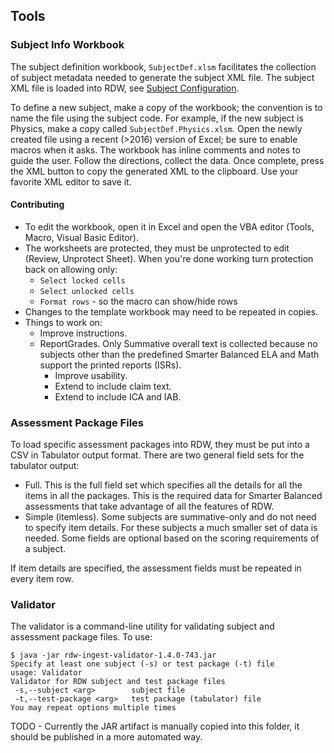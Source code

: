 ## Tools

### Subject Info Workbook

The subject definition workbook, `SubjectDef.xlsm` facilitates the collection of subject metadata needed to generate the subject XML file.
The subject XML file is loaded into RDW, see [Subject Configuration](../docs/Runbook.SystemConfiguration.md#subjects).

To define a new subject, make a copy of the workbook; the convention is to name the file using the subject code.
For example, if the new subject is Physics, make a copy called `SubjectDef.Physics.xlsm`.
Open the newly created file using a recent (>2016) version of Excel; be sure to enable macros when it asks.
The workbook has inline comments and notes to guide the user. Follow the directions, collect the data.
Once complete, press the XML button to copy the generated XML to the clipboard. Use your favorite XML editor to save it.

#### Contributing

* To edit the workbook, open it in Excel and open the VBA editor (Tools, Macro, Visual Basic Editor).
* The worksheets are protected, they must be unprotected to edit (Review, Unprotect Sheet). When you're done working turn protection back on allowing only:
    * `Select locked cells`
    * `Select unlocked cells`
    * `Format rows` - so the macro can show/hide rows
* Changes to the template workbook may need to be repeated in copies.
* Things to work on:
    * Improve instructions.
    * ReportGrades. Only Summative overall text is collected because no subjects other than the predefined Smarter Balanced ELA and Math support the printed reports (ISRs).
        * Improve usability.
        * Extend to include claim text.
        * Extend to include ICA and IAB. 


### Assessment Package Files

To load specific assessment packages into RDW, they must be put into a CSV in Tabulator output format.
There are two general field sets for the tabulator output:
* Full. This is the full field set which specifies all the details for all the items in all the packages. This is the required data for Smarter Balanced assessments that take advantage of all the features of RDW.
* Simple (itemless). Some subjects are summative-only and do not need to specify item details. For these subjects a much smaller set of data is needed.
Some fields are optional based on the scoring requirements of a subject.

If item details are specified, the assessment fields must be repeated in every item row.


### Validator

The validator is a command-line utility for validating subject and assessment package files.
To use:
```
$ java -jar rdw-ingest-validator-1.4.0-743.jar 
Specify at least one subject (-s) or test package (-t) file
usage: Validator
Validator for RDW subject and test package files
 -s,--subject <arg>        subject file
 -t,--test-package <arg>   test package (tabulator) file
You may repeat options multiple times
```

TODO - Currently the JAR artifact is manually copied into this folder, it should be published in a more automated way. 
